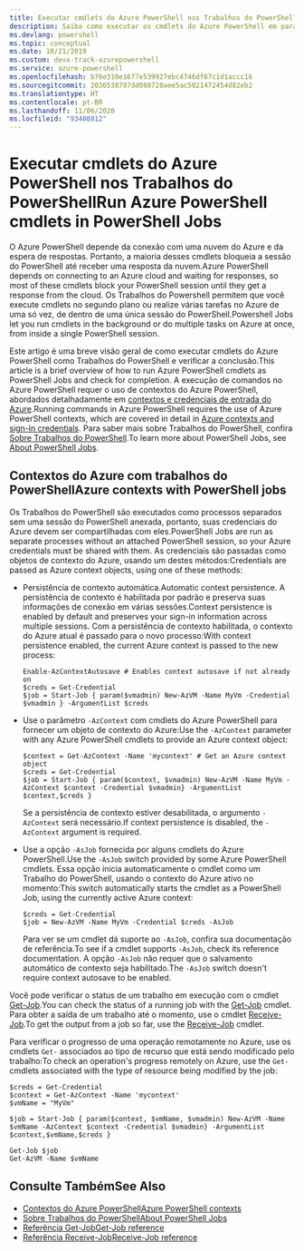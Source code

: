 ```yaml
---
title: Executar cmdlets do Azure PowerShell nos Trabalhos do PowerShell
description: Saiba como executar os cmdlets do Azure PowerShell em paralelo ou como tarefas em segundo plano, usando -AsJob e Start-Job.
ms.devlang: powershell
ms.topic: conceptual
ms.date: 10/21/2019
ms.custom: devx-track-azurepowershell
ms.service: azure-powershell
ms.openlocfilehash: b76e310e1677e539927ebc4746df67c1d1accc16
ms.sourcegitcommit: 2036538797dd088728aee5ac5021472454d82eb2
ms.translationtype: HT
ms.contentlocale: pt-BR
ms.lasthandoff: 11/06/2020
ms.locfileid: "93408812"
---
```

# <a name="run-azure-powershell-cmdlets-in-powershell-jobs"></a><span data-ttu-id="ba896-103">Executar cmdlets do Azure PowerShell nos Trabalhos do PowerShell</span><span class="sxs-lookup"><span data-stu-id="ba896-103">Run Azure PowerShell cmdlets in PowerShell Jobs</span></span>

<span data-ttu-id="ba896-104">O Azure PowerShell depende da conexão com uma nuvem do Azure e da espera de respostas. Portanto, a maioria desses cmdlets bloqueia a sessão do PowerShell até receber uma resposta da nuvem.</span><span class="sxs-lookup"><span data-stu-id="ba896-104">Azure PowerShell depends on connecting to an Azure cloud and waiting for responses, so most of these cmdlets block your PowerShell session until they get a response from the cloud.</span></span>
<span data-ttu-id="ba896-105">Os Trabalhos do Powershell permitem que você execute cmdlets no segundo plano ou realize várias tarefas no Azure de uma só vez, de dentro de uma única sessão do PowerShell.</span><span class="sxs-lookup"><span data-stu-id="ba896-105">Powershell Jobs let you run cmdlets in the background or do multiple tasks on Azure at once, from inside a single PowerShell session.</span></span>

<span data-ttu-id="ba896-106">Este artigo é uma breve visão geral de como executar cmdlets do Azure PowerShell como Trabalhos do PowerShell e verificar a conclusão.</span><span class="sxs-lookup"><span data-stu-id="ba896-106">This article is a brief overview of how to run Azure PowerShell cmdlets as PowerShell Jobs and check for completion.</span></span> <span data-ttu-id="ba896-107">A execução de comandos no Azure PowerShell requer o uso de contextos do Azure PowerShell, abordados detalhadamente em [contextos e credenciais de entrada do Azure](context-persistence.md).</span><span class="sxs-lookup"><span data-stu-id="ba896-107">Running commands in Azure PowerShell requires the use of Azure PowerShell contexts, which are covered in detail in [Azure contexts and sign-in credentials](context-persistence.md).</span></span>
<span data-ttu-id="ba896-108">Para saber mais sobre Trabalhos do PowerShell, confira [Sobre Trabalhos do PowerShell](/powershell/module/microsoft.powershell.core/about/about_jobs).</span><span class="sxs-lookup"><span data-stu-id="ba896-108">To learn more about PowerShell Jobs, see [About PowerShell Jobs](/powershell/module/microsoft.powershell.core/about/about_jobs).</span></span>

## <a name="azure-contexts-with-powershell-jobs"></a><span data-ttu-id="ba896-109">Contextos do Azure com trabalhos do PowerShell</span><span class="sxs-lookup"><span data-stu-id="ba896-109">Azure contexts with PowerShell jobs</span></span>

<span data-ttu-id="ba896-110">Os Trabalhos do PowerShell são executados como processos separados sem uma sessão do PowerShell anexada, portanto, suas credenciais do Azure devem ser compartilhadas com eles.</span><span class="sxs-lookup"><span data-stu-id="ba896-110">PowerShell Jobs are run as separate processes without an attached PowerShell session, so your Azure credentials must be shared with them.</span></span> <span data-ttu-id="ba896-111">As credenciais são passadas como objetos de contexto do Azure, usando um destes métodos:</span><span class="sxs-lookup"><span data-stu-id="ba896-111">Credentials are passed as Azure context objects, using one of these methods:</span></span>

* <span data-ttu-id="ba896-112">Persistência de contexto automática.</span><span class="sxs-lookup"><span data-stu-id="ba896-112">Automatic context persistence.</span></span> <span data-ttu-id="ba896-113">A persistência de contexto é habilitada por padrão e preserva suas informações de conexão em várias sessões.</span><span class="sxs-lookup"><span data-stu-id="ba896-113">Context persistence is enabled by default and preserves your sign-in information across multiple sessions.</span></span> <span data-ttu-id="ba896-114">Com a persistência de contexto habilitada, o contexto do Azure atual é passado para o novo processo:</span><span class="sxs-lookup"><span data-stu-id="ba896-114">With context persistence enabled, the current Azure context is passed to the new process:</span></span>

  ```azurepowershell-interactive
  Enable-AzContextAutosave # Enables context autosave if not already on
  $creds = Get-Credential
  $job = Start-Job { param($vmadmin) New-AzVM -Name MyVm -Credential $vmadmin } -ArgumentList $creds
  ```

* <span data-ttu-id="ba896-115">Use o parâmetro `-AzContext` com cmdlets do Azure PowerShell para fornecer um objeto de contexto do Azure:</span><span class="sxs-lookup"><span data-stu-id="ba896-115">Use the `-AzContext` parameter with any Azure PowerShell cmdlets to provide an Azure context object:</span></span>

  ```azurepowershell-interactive
  $context = Get-AzContext -Name 'mycontext' # Get an Azure context object
  $creds = Get-Credential
  $job = Start-Job { param($context, $vmadmin) New-AzVM -Name MyVm -AzContext $context -Credential $vmadmin} -ArgumentList $context,$creds }
  ```

  <span data-ttu-id="ba896-116">Se a persistência de contexto estiver desabilitada, o argumento `-AzContext` será necessário.</span><span class="sxs-lookup"><span data-stu-id="ba896-116">If context persistence is disabled, the `-AzContext` argument is required.</span></span>

* <span data-ttu-id="ba896-117">Use a opção `-AsJob` fornecida por alguns cmdlets do Azure PowerShell.</span><span class="sxs-lookup"><span data-stu-id="ba896-117">Use the `-AsJob` switch provided by some Azure PowerShell cmdlets.</span></span> <span data-ttu-id="ba896-118">Essa opção inicia automaticamente o cmdlet como um Trabalho do PowerShell, usando o contexto do Azure ativo no momento:</span><span class="sxs-lookup"><span data-stu-id="ba896-118">This switch automatically starts the cmdlet as a PowerShell Job, using the currently active Azure context:</span></span>

  ```azurepowershell-interactive
  $creds = Get-Credential
  $job = New-AzVM -Name MyVm -Credential $creds -AsJob
  ```

  <span data-ttu-id="ba896-119">Para ver se um cmdlet dá suporte ao `-AsJob`, confira sua documentação de referência.</span><span class="sxs-lookup"><span data-stu-id="ba896-119">To see if a cmdlet supports `-AsJob`, check its reference documentation.</span></span> <span data-ttu-id="ba896-120">A opção `-AsJob` não requer que o salvamento automático de contexto seja habilitado.</span><span class="sxs-lookup"><span data-stu-id="ba896-120">The `-AsJob` switch doesn't require context autosave to be enabled.</span></span>

<span data-ttu-id="ba896-121">Você pode verificar o status de um trabalho em execução com o cmdlet [Get-Job](/powershell/module/microsoft.powershell.core/get-job).</span><span class="sxs-lookup"><span data-stu-id="ba896-121">You can check the status of a running job with the [Get-Job](/powershell/module/microsoft.powershell.core/get-job) cmdlet.</span></span> <span data-ttu-id="ba896-122">Para obter a saída de um trabalho até o momento, use o cmdlet [Receive-Job](/powershell/module/microsoft.powershell.core/receive-job).</span><span class="sxs-lookup"><span data-stu-id="ba896-122">To get the output from a job so far, use the [Receive-Job](/powershell/module/microsoft.powershell.core/receive-job) cmdlet.</span></span>

<span data-ttu-id="ba896-123">Para verificar o progresso de uma operação remotamente no Azure, use os cmdlets `Get-` associados ao tipo de recurso que está sendo modificado pelo trabalho:</span><span class="sxs-lookup"><span data-stu-id="ba896-123">To check an operation's progress remotely on Azure, use the `Get-` cmdlets associated with the type of resource being modified by the job:</span></span>

```azurepowershell-interactive
$creds = Get-Credential
$context = Get-AzContext -Name 'mycontext'
$vmName = "MyVm"

$job = Start-Job { param($context, $vmName, $vmadmin) New-AzVM -Name $vmName -AzContext $context -Credential $vmadmin} -ArgumentList $context,$vmName,$creds }

Get-Job $job
Get-AzVM -Name $vmName
```

## <a name="see-also"></a><span data-ttu-id="ba896-124">Consulte Também</span><span class="sxs-lookup"><span data-stu-id="ba896-124">See Also</span></span>

* [<span data-ttu-id="ba896-125">Contextos do Azure PowerShell</span><span class="sxs-lookup"><span data-stu-id="ba896-125">Azure PowerShell contexts</span></span>](context-persistence.md)
* [<span data-ttu-id="ba896-126">Sobre Trabalhos do PowerShell</span><span class="sxs-lookup"><span data-stu-id="ba896-126">About PowerShell Jobs</span></span>](/powershell/module/microsoft.powershell.core/about/about_jobs)
* [<span data-ttu-id="ba896-127">Referência Get-Job</span><span class="sxs-lookup"><span data-stu-id="ba896-127">Get-Job reference</span></span>](/powershell/module/microsoft.powershell.core/get-job)
* [<span data-ttu-id="ba896-128">Referência Receive-Job</span><span class="sxs-lookup"><span data-stu-id="ba896-128">Receive-Job reference</span></span>](/powershell/module/microsoft.powershell.core/receive-job)
